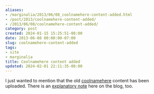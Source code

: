 ```yaml
---
aliases:
- /marginalia/2013/06/08_coolnamehere-content-added.html
- /post/2013/coolnamehere-content-added/
- /2013/06/08/coolnamehere-content-added/
category: post
created: 2024-01-15 15:25:51-08:00
date: 2013-06-08 00:00:00-07:00
slug: coolnamehere-content-added
tags:
- site
- marginalia
title: Coolnamehere content added
updated: 2024-02-01 22:11:35-08:00
---
```


I just wanted to mention that the old [coolnamehere](../../../card/coolnamehere.md) content has
been uploaded. There is an [explanatory note](coolnamehere-random-geekery.md) here on the blog, too.